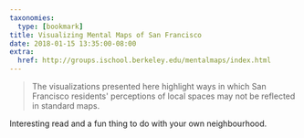 ```yaml
---
taxonomies:
  type: [bookmark]
title: Visualizing Mental Maps of San Francisco
date: 2018-01-15 13:35:00-08:00
extra:
  href: http://groups.ischool.berkeley.edu/mentalmaps/index.html
---
```

> The visualizations presented here highlight ways in which San Francisco residents' perceptions of local spaces may not be reflected in standard maps.

Interesting read and a fun thing to do with your own neighbourhood.
